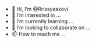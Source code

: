 - 👋 Hi, I’m @Rrissyaakovi
- 👀 I’m interested in ...
- 🌱 I’m currently learning ...
- 💞️ I’m looking to collaborate on ...
- 📫 How to reach me ...

<!---
Rrissyaakovi/Rrissyaakovi is a ✨ special ✨ repository because its `README.md` (this file) appears on your GitHub profile.
You can click the Preview link to take a look at your changes.
--->
